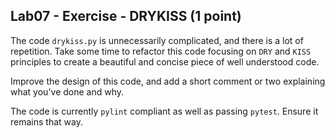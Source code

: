 ## Lab07 - Exercise - DRYKISS (1 point)

The code `drykiss.py` is unnecessarily complicated, and there is a lot of repetition. Take some time to refactor this code focusing on `DRY` and `KISS` principles to create a beautiful and concise piece of well understood code.

Improve the design of this code, and add a short comment or two explaining what you've done and why.

The code is currently `pylint` compliant as well as passing `pytest`. Ensure it remains that way.
